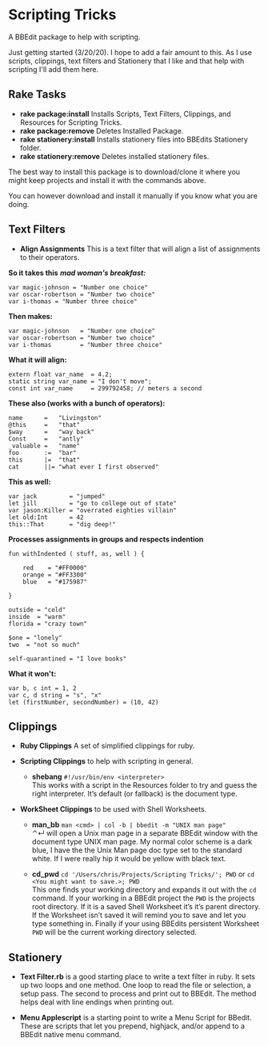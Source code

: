 # Scripting Tricks
A BBEdit package to help with scripting.

Just getting started (3/20/20). I hope to add a fair amount to this. As I use scripts, clippings, text filters and Stationery that I like and that help with scripting I'll add them here.

## Rake Tasks
- __rake package:install__ Installs Scripts, Text Filters, Clippings, and Resources for Scripting Tricks.
- __rake package:remove__ Deletes Installed Package.
- __rake stationery:install__ Installs stationery files into BBEdits Stationery folder.
- __rake stationery:remove__ Deletes installed stationery files.

The best way to install this package is to download/clone it where you might keep projects and install it with the commands above.

You can however download and install it manually if you know what you are doing.

## Text Filters
- __Align Assignments__
This is a text filter that will align a list of assignments to their operators.  

__So it takes this__ ___mad woman's breakfast:___

```
var magic-johnson = "Number one choice"
var oscar-robertson = "Number two choice"
var i-thomas = "Number three choice"
```
__Then makes:__ 

```
var magic-johnson   = "Number one choice"
var oscar-robertson = "Number two choice"
var i-thomas        = "Number three choice"
```

__What it will align:__

```
extern float var_name  = 4.2;  
static string var_name = "I don't move";  
const int var_name     = 299792458; // meters a second
```

__These also (works with a bunch of operators):__

```
name      =   "Livingston"
@this     =   "that"
$way      =   "way back"
Const     =   "antly"  
_valuable =   "name"
foo       :=  "bar"
this      |=  "that"
cat       ||= "what ever I first observed"
```
__This as well:__

```
var jack         = "jumped"  
let jill         = "go to college out of state"  
var jason:Killer = "overrated eighties villain"  
let old:Int      = 42  
this::That       = "dig deep!"  

```

__Processes assignments in groups and respects indention__

```
fun withIndented ( stuff, as, well ) {

	red    = "#FF0000"  
	orange = "#FF3300"  
	blue   = "#175987"  

}

outside = "cold"
inside  = "warm"
florida = "crazy town"

$one = "lonely"
two  = "not so much"

self-quarantined = "I love books"

```


__What it won't:__

```
var b, c int = 1, 2
var c, d string = "s", "x"
let (firstNumber, secondNumber) = (10, 42)
```

## Clippings
- __Ruby Clippings__ A set of simplified clippings for ruby.

- __Scripting Clippings__ to help with scripting in general.
	- __shebang__ `#!/usr/bin/env <interpreter>`  
	This works with a script in the Resources folder to try and guess the right interpreter. It’s default (or fallback) is the document type.  
	
	
- __WorkSheet Clippings__ to be used with Shell Worksheets.
	- __man_bb__ `man <cmd> | col -b | bbedit -m "UNIX man page"`  
	⌃↵ will open a Unix man page in a separate BBEdit window with the document type UNIX man page. My normal color scheme is a dark blue, I have the the Unix Man page doc type set to the standard white. If I were really hip it would be yellow with black text.  

	- __cd_pwd__ `cd '/Users/chris/Projects/Scripting Tricks/'; PWD` or `cd <You might want to save.>; PWD`  
	This one finds your working directory and expands it out with the `cd` command. If your working in a BBEdit project the `PWD` is the projects root directory. If it is a saved Shell Worksheet it’s it’s parent directory. If the Worksheet isn’t saved it will remind you to save and let you type something in. Finally if your using BBEdits persistent Worksheet `PWD` will be the current working directory selected.
	

## Stationery
- __Text Filter.rb__ is a good starting place to write a text filter in ruby. It sets up two loops and one method. One loop to read the file or selection, a setup pass.  The second to process and print out to BBEdit. The method helps deal with line endings when printing out.

- __Menu Applescript__ is a starting point to write a Menu Script for BBedit. These are scripts that let you prepend, highjack, and/or append to a BBEdit native menu command.
